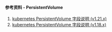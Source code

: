 #### 参考资料 - PersistentVolume

1. [kubernetes PersistentVolume 字段说明 (v1.21.x)](https://kubernetes.io/docs/reference/generated/kubernetes-api/v1.21/#persistentvolume-v1-core)
2. [kubernetes PersistentVolume 字段说明 (v1.18.x)](https://v1-18.docs.kubernetes.io/docs/reference/generated/kubernetes-api/v1.18/#persistentvolume-v1-core)
